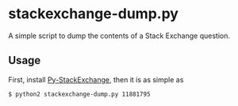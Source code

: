# stackexchange-dump.py

A simple script to dump the contents of a Stack Exchange question.

## Usage
First, install [Py-StackExchange][1], then it is as simple as

    $ python2 stackexchange-dump.py 11881795

  [1]: https://github.com/lucjon/Py-StackExchange

